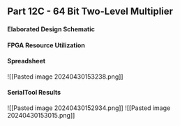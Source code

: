 ## Part 12C - 64 Bit Two-Level Multiplier
#### Elaborated Design Schematic

#### FPGA Resource Utilization

#### Spreadsheet
![[Pasted image 20240430153238.png]]
#### SerialTool Results
![[Pasted image 20240430152934.png]]
![[Pasted image 20240430153015.png]]